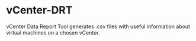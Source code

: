 # vCenter-DRT
vCenter Data Report Tool generates .csv files with useful information about virtual machines on a chosen vCenter.
